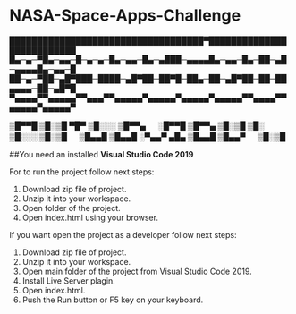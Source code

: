 # NASA-Space-Apps-Challenge

███████████████████████████████████▀██████████████████████████
█▄─▄─▀█▄─▄▄─█─▄─▄─█▄─▄▄─█▄─▄███─▄▄▄▄█▄─▄▄─█▄─██─▄█─▄▄▄▄█▄─▄▄─█
██─▄─▀██─▄█▀███─████─▄█▀██─██▀█─██▄─██─▄█▀██─██─██▄▄▄▄─██─▄█▀█
▀▄▄▄▄▀▀▄▄▄▄▄▀▀▄▄▄▀▀▄▄▄▄▄▀▄▄▄▄▄▀▄▄▄▄▄▀▄▄▄▄▄▀▀▄▄▄▄▀▀▄▄▄▄▄▀▄▄▄▄▄▀



▒█▀▀█ ▒█░▒█ ▀█▀ ▒█░░░ ▒█▀▀▄ 　 ░█▀▀█ 
▒█▀▀▄ ▒█░▒█ ▒█░ ▒█░░░ ▒█░▒█ 　 ▒█▄▄█ 
▒█▄▄█ ░▀▄▄▀ ▄█▄ ▒█▄▄█ ▒█▄▄▀ 　 ▒█░▒█

##You need an installed **Visual Studio Code 2019**

For to run the project follow next steps:

1. Download zip file of project.
2. Unzip it into your workspace.
3. Open folder of the project.
4. Open index.html using your browser.

If you want open the project as a developer follow next steps:

1. Download zip file of project.
2. Unzip it into your workspace.
3. Open main folder of the project from Visual Studio Code 2019.
4. Install Live Server plagin.
5. Open index.html.
6. Push the Run button or F5 key on your keyboard.
